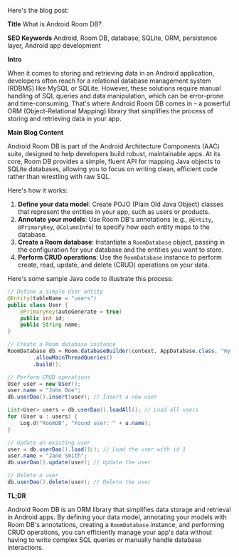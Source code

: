 Here's the blog post:

**Title**
What is Android Room DB?

**SEO Keywords**
Android, Room DB, database, SQLite, ORM, persistence layer, Android app development

**Intro**

When it comes to storing and retrieving data in an Android application, developers often reach for a relational database management system (RDBMS) like MySQL or SQLite. However, these solutions require manual handling of SQL queries and data manipulation, which can be error-prone and time-consuming. That's where Android Room DB comes in – a powerful ORM (Object-Relational Mapping) library that simplifies the process of storing and retrieving data in your app.

**Main Blog Content**

Android Room DB is part of the Android Architecture Components (AAC) suite, designed to help developers build robust, maintainable apps. At its core, Room DB provides a simple, fluent API for mapping Java objects to SQLite databases, allowing you to focus on writing clean, efficient code rather than wrestling with raw SQL.

Here's how it works:

1. **Define your data model**: Create POJO (Plain Old Java Object) classes that represent the entities in your app, such as users or products.
2. **Annotate your models**: Use Room DB's annotations (e.g., `@Entity`, `@PrimaryKey`, `@ColumnInfo`) to specify how each entity maps to the database.
3. **Create a Room database**: Instantiate a `RoomDatabase` object, passing in the configuration for your database and the entities you want to store.
4. **Perform CRUD operations**: Use the `RoomDatabase` instance to perform create, read, update, and delete (CRUD) operations on your data.

Here's some sample Java code to illustrate this process:
```java
// Define a simple User entity
@Entity(tableName = "users")
public class User {
    @PrimaryKey(autoGenerate = true)
    public int id;
    public String name;
}

// Create a Room database instance
RoomDatabase db = Room.databaseBuilder(context, AppDatabase.class, "my_app_db")
        .allowMainThreadQueries()
        .build();

// Perform CRUD operations
User user = new User();
user.name = "John Doe";
db.userDao().insert(user); // Insert a new user

List<User> users = db.userDao().loadAll(); // Load all users
for (User u : users) {
    Log.d("RoomDB", "Found user: " + u.name);
}

// Update an existing user
user = db.userDao().load(1L); // Load the user with id 1
user.name = "Jane Smith";
db.userDao().update(user); // Update the user

// Delete a user
db.userDao().delete(user); // Delete the user
```
**TL;DR**

Android Room DB is an ORM library that simplifies data storage and retrieval in Android apps. By defining your data model, annotating your models with Room DB's annotations, creating a `RoomDatabase` instance, and performing CRUD operations, you can efficiently manage your app's data without having to write complex SQL queries or manually handle database interactions.